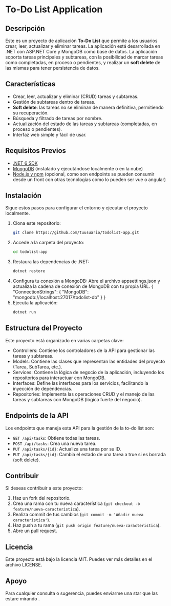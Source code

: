 # To-Do List Application

## Descripción

Este es un proyecto de aplicación **To-Do List** que permite a los usuarios crear, leer, actualizar y eliminar tareas. La aplicación está desarrollada en .NET con ASP.NET Core y MongoDB como base de datos. La aplicación soporta tareas principales y subtareas, con la posibilidad de marcar tareas como completadas, en proceso o pendientes, y realizar un **soft delete** de las mismas para tener persistencia de datos.

## Características

- Crear, leer, actualizar y eliminar (CRUD) tareas y subtareas.
- Gestión de subtareas dentro de tareas.
- **Soft delete**: las tareas no se eliminan de manera definitiva, permitiendo su recuperación.
- Búsqueda y filtrado de tareas por nombre.
- Actualización del estado de las tareas y subtareas (completadas, en proceso o pendientes).
- Interfaz web simple y fácil de usar.
  
## Requisitos Previos

- [.NET 6 SDK](https://dotnet.microsoft.com/download/dotnet/6.0)
- [MongoDB](https://www.mongodb.com/try/download/community) (instalado y ejecutándose localmente o en la nube)
- [Node.js y npm](https://nodejs.org/en/) (opcional, como son endpoints se pueden consumir desde un front con otras tecnologías como lo pueden ser vue o angular)

## Instalación

Sigue estos pasos para configurar el entorno y ejecutar el proyecto localmente.

1. Clona este repositorio:
   ```bash
   git clone https://github.com/tuusuario/todolist-app.git
2. Accede a la carpeta del proyecto:
   ```bash
   cd todolist-app
3. Restaura las dependencias de .NET:
   ```bash
   dotnet restore
4. Configura tu conexión a MongoDB: Abre el archivo appsettings.json y actualiza la cadena de conexión de MongoDB con tu propia URL.
   {
    "ConnectionStrings": {
      "MongoDB": "mongodb://localhost:27017/todolist-db"
    }
  }
5. Ejecuta la aplicación:
   ```bash
   dotnet run
## Estructura del Proyecto
Este proyecto está organizado en varias carpetas clave:

- Controllers: Contiene los controladores de la API para gestionar las tareas y subtareas.
- Models: Contiene las clases que representan las entidades del proyecto (Tarea, SubTarea, etc.).
- Services: Contiene la lógica de negocio de la aplicación, incluyendo los repositorios para interactuar con MongoDB.
- Interfaces: Define las interfaces para los servicios, facilitando la inyección de dependencias.
- Repositories: Implementa las operaciones CRUD y el manejo de las tareas y subtareas con MongoDB (lógica fuerte del negocio).

## Endpoints de la API
Los endpoints que maneja esta API para la gestión de la to-do list son:

- ```GET /api/tasks```: Obtiene todas las tareas.
- ```POST /api/tasks```: Crea una nueva tarea.
- ```PUT /api/tasks/{id}```: Actualiza una tarea por su ID.
- ```PUT /api/tasks/{id}```: Cambia el estado de una tarea a true si es borrada (soft delete).

## Contribuir
Si deseas contribuir a este proyecto:

1. Haz un fork del repositorio.
2. Crea una rama con tu nueva característica (```git checkout -b feature/nueva-caracteristica```).
3. Realiza commit de tus cambios (```git commit -m 'Añadir nueva característica'```).
4. Haz push a tu rama (```git push origin feature/nueva-caracteristica```).
5. Abre un pull request.

## Licencia
Este proyecto está bajo la licencia MIT. Puedes ver más detalles en el archivo LICENSE.

## Apoyo
Para cualquier consulta o sugerencia, puedes enviarme una star que las estare mirando . 
